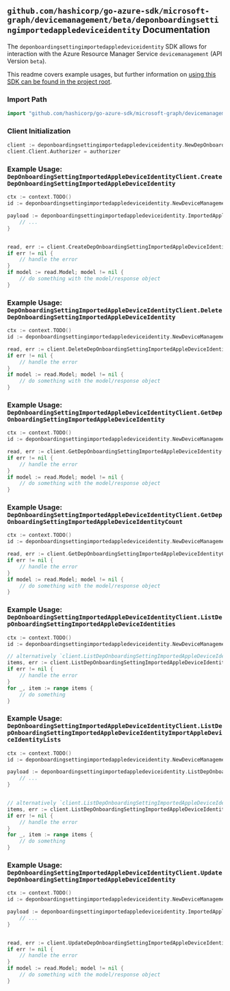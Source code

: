 
## `github.com/hashicorp/go-azure-sdk/microsoft-graph/devicemanagement/beta/deponboardingsettingimportedappledeviceidentity` Documentation

The `deponboardingsettingimportedappledeviceidentity` SDK allows for interaction with the Azure Resource Manager Service `devicemanagement` (API Version `beta`).

This readme covers example usages, but further information on [using this SDK can be found in the project root](https://github.com/hashicorp/go-azure-sdk/tree/main/docs).

### Import Path

```go
import "github.com/hashicorp/go-azure-sdk/microsoft-graph/devicemanagement/beta/deponboardingsettingimportedappledeviceidentity"
```


### Client Initialization

```go
client := deponboardingsettingimportedappledeviceidentity.NewDepOnboardingSettingImportedAppleDeviceIdentityClientWithBaseURI("https://management.azure.com")
client.Client.Authorizer = authorizer
```


### Example Usage: `DepOnboardingSettingImportedAppleDeviceIdentityClient.CreateDepOnboardingSettingImportedAppleDeviceIdentity`

```go
ctx := context.TODO()
id := deponboardingsettingimportedappledeviceidentity.NewDeviceManagementDepOnboardingSettingID("depOnboardingSettingIdValue")

payload := deponboardingsettingimportedappledeviceidentity.ImportedAppleDeviceIdentity{
	// ...
}


read, err := client.CreateDepOnboardingSettingImportedAppleDeviceIdentity(ctx, id, payload)
if err != nil {
	// handle the error
}
if model := read.Model; model != nil {
	// do something with the model/response object
}
```


### Example Usage: `DepOnboardingSettingImportedAppleDeviceIdentityClient.DeleteDepOnboardingSettingImportedAppleDeviceIdentity`

```go
ctx := context.TODO()
id := deponboardingsettingimportedappledeviceidentity.NewDeviceManagementDepOnboardingSettingIdImportedAppleDeviceIdentityID("depOnboardingSettingIdValue", "importedAppleDeviceIdentityIdValue")

read, err := client.DeleteDepOnboardingSettingImportedAppleDeviceIdentity(ctx, id)
if err != nil {
	// handle the error
}
if model := read.Model; model != nil {
	// do something with the model/response object
}
```


### Example Usage: `DepOnboardingSettingImportedAppleDeviceIdentityClient.GetDepOnboardingSettingImportedAppleDeviceIdentity`

```go
ctx := context.TODO()
id := deponboardingsettingimportedappledeviceidentity.NewDeviceManagementDepOnboardingSettingIdImportedAppleDeviceIdentityID("depOnboardingSettingIdValue", "importedAppleDeviceIdentityIdValue")

read, err := client.GetDepOnboardingSettingImportedAppleDeviceIdentity(ctx, id)
if err != nil {
	// handle the error
}
if model := read.Model; model != nil {
	// do something with the model/response object
}
```


### Example Usage: `DepOnboardingSettingImportedAppleDeviceIdentityClient.GetDepOnboardingSettingImportedAppleDeviceIdentityCount`

```go
ctx := context.TODO()
id := deponboardingsettingimportedappledeviceidentity.NewDeviceManagementDepOnboardingSettingID("depOnboardingSettingIdValue")

read, err := client.GetDepOnboardingSettingImportedAppleDeviceIdentityCount(ctx, id)
if err != nil {
	// handle the error
}
if model := read.Model; model != nil {
	// do something with the model/response object
}
```


### Example Usage: `DepOnboardingSettingImportedAppleDeviceIdentityClient.ListDepOnboardingSettingImportedAppleDeviceIdentities`

```go
ctx := context.TODO()
id := deponboardingsettingimportedappledeviceidentity.NewDeviceManagementDepOnboardingSettingID("depOnboardingSettingIdValue")

// alternatively `client.ListDepOnboardingSettingImportedAppleDeviceIdentities(ctx, id)` can be used to do batched pagination
items, err := client.ListDepOnboardingSettingImportedAppleDeviceIdentitiesComplete(ctx, id)
if err != nil {
	// handle the error
}
for _, item := range items {
	// do something
}
```


### Example Usage: `DepOnboardingSettingImportedAppleDeviceIdentityClient.ListDepOnboardingSettingImportedAppleDeviceIdentityImportAppleDeviceIdentityLists`

```go
ctx := context.TODO()
id := deponboardingsettingimportedappledeviceidentity.NewDeviceManagementDepOnboardingSettingID("depOnboardingSettingIdValue")

payload := deponboardingsettingimportedappledeviceidentity.ListDepOnboardingSettingImportedAppleDeviceIdentityImportAppleDeviceIdentityListsRequest{
	// ...
}


// alternatively `client.ListDepOnboardingSettingImportedAppleDeviceIdentityImportAppleDeviceIdentityLists(ctx, id, payload)` can be used to do batched pagination
items, err := client.ListDepOnboardingSettingImportedAppleDeviceIdentityImportAppleDeviceIdentityListsComplete(ctx, id, payload)
if err != nil {
	// handle the error
}
for _, item := range items {
	// do something
}
```


### Example Usage: `DepOnboardingSettingImportedAppleDeviceIdentityClient.UpdateDepOnboardingSettingImportedAppleDeviceIdentity`

```go
ctx := context.TODO()
id := deponboardingsettingimportedappledeviceidentity.NewDeviceManagementDepOnboardingSettingIdImportedAppleDeviceIdentityID("depOnboardingSettingIdValue", "importedAppleDeviceIdentityIdValue")

payload := deponboardingsettingimportedappledeviceidentity.ImportedAppleDeviceIdentity{
	// ...
}


read, err := client.UpdateDepOnboardingSettingImportedAppleDeviceIdentity(ctx, id, payload)
if err != nil {
	// handle the error
}
if model := read.Model; model != nil {
	// do something with the model/response object
}
```
